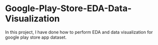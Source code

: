 # Google-Play-Store-EDA-Data-Visualization
In this project, I have done how to perform EDA and data visualization for google play store app dataset.
